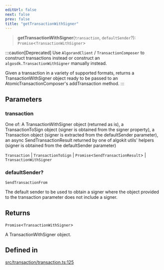 ```yaml
---
editUrl: false
next: false
prev: false
title: "getTransactionWithSigner"
---
```


> **getTransactionWithSigner**(`transaction`, `defaultSender`?): `Promise`\<`TransactionWithSigner`\>

:::caution[Deprecated]
Use `AlgorandClient` / `TransactionComposer` to construct transactions instead or
construct an `algosdk.TransactionWithSigner` manually instead.

Given a transaction in a variety of supported formats, returns a TransactionWithSigner object ready to be passed to an
AtomicTransactionComposer's addTransaction method.
:::

## Parameters

### transaction

One of: A TransactionWithSigner object (returned as is), a TransactionToSign object (signer is obtained from the
signer property), a Transaction object (signer is extracted from the defaultSender parameter), an async SendTransactionResult returned by
one of algokit utils' helpers (signer is obtained from the defaultSender parameter)

`Transaction` | `TransactionToSign` | `Promise`\<`SendTransactionResult`\> | `TransactionWithSigner`

### defaultSender?

`SendTransactionFrom`

The default sender to be used to obtain a signer where the object provided to the transaction parameter does not
include a signer.

## Returns

`Promise`\<`TransactionWithSigner`\>

A TransactionWithSigner object.

## Defined in

[src/transaction/transaction.ts:125](https://github.com/algorandfoundation/algokit-utils-ts/blob/e57e96ab17213653e656688e8d7251c0107554cf/src/transaction/transaction.ts#L125)
